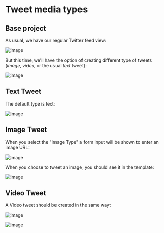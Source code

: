 # Tweet media types

## Base project

As usual, we have our regular Twitter feed view:

![image](https://cloud.githubusercontent.com/assets/872296/18491711/17f32418-79de-11e6-938b-b4660ddc1111.png)

But this time, we'll have the option of creating different type of tweets (_image_, _video_, or the usual _text_ tweet):

![image](https://cloud.githubusercontent.com/assets/872296/18491728/2d01d05c-79de-11e6-988e-0659bcf0d0f6.png)

## Text Tweet

The default type is text:

![image](https://cloud.githubusercontent.com/assets/872296/18491772/6c178084-79de-11e6-9d0a-7d4551a6df6a.png)

## Image Tweet

When you select the "Image Type" a form input will be shown to enter an image URL:

![image](https://cloud.githubusercontent.com/assets/872296/18491812/9af964e4-79de-11e6-9066-0c32726c38a4.png)

When you choose to tweet an image, you should see it in the template:

![image](https://cloud.githubusercontent.com/assets/872296/18491981/6d2b3ff0-79df-11e6-8754-2af60c5dc00d.png)

## Video Tweet

A Video tweet should be created in the same way:

![image](https://cloud.githubusercontent.com/assets/872296/18492057/c233d516-79df-11e6-9a59-8a451be7c667.png)

![image](https://cloud.githubusercontent.com/assets/872296/18492027/9d0813a6-79df-11e6-835b-286001749c05.png)
